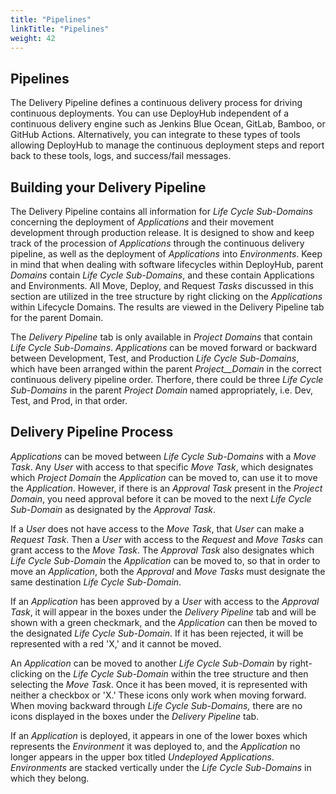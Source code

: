 ```yaml
---
title: "Pipelines"
linkTitle: "Pipelines"
weight: 42
---
```

## Pipelines

The Delivery Pipeline defines a continuous delivery process for driving continuous deployments. You can use DeployHub independent of a continuous delivery engine such as Jenkins Blue Ocean, GitLab, Bamboo, or GitHub Actions. Alternatively, you can integrate to these types of tools allowing DeployHub to manage the continuous deployment steps and report back to these tools, logs, and success/fail messages.

## Building your Delivery Pipeline

The Delivery Pipeline contains all information for _Life Cycle Sub-Domains_ concerning the deployment of _Applications_ and their movement development through production release. It is designed to show and keep track of the procession of _Applications_ through the continuous delivery pipeline, as well as the deployment of _Applications_ into _Environments_. Keep in mind that when dealing with software lifecycles within DeployHub, parent _Domains_ contain _Life Cycle Sub-Domains_, and these contain Applications and Environments. All Move, Deploy, and Request _Tasks_ discussed in this section are utilized in the tree structure by right clicking on the _Applications_ within Lifecycle Domains. The results are viewed in the Delivery Pipeline tab for the parent Domain.

The _Delivery Pipeline_ tab is only available in _Project Domains_ that contain _Life Cycle Sub-Domains_. _Applications_ can be moved forward or backward between Development, Test, and Production _Life Cycle Sub-Domains_, which have been arranged within the parent _Project__Domain_ in the correct continuous delivery pipeline order. Therfore, there could be three _Life Cycle Sub-Domains_ in the parent _Project Domain_ named appropriately, i.e. Dev, Test, and Prod, in that order.

## Delivery Pipeline Process

_Applications_ can be moved between _Life Cycle Sub-Domains_ with a _Move Task_. Any _User_ with access to that specific _Move Task_, which designates which _Project Domain_ the _Application_ can be moved to, can use it to move the _Application_. However, if there is an _Approval Task_ present in the _Project Domain_, you need approval before it can be moved to the next _Life Cycle Sub-Domain_ as designated by the _Approval Task_.

If a _User_ does not have access to the _Move Task_, that _User_ can make a _Request Task_. Then a _User_ with access to the _Request_ and _Move Tasks_ can grant access to the _Move Task_. The _Approval Task_ also designates which _Life Cycle Sub-Domain_ the _Application_ can be moved to, so that in order to move an _Application_, both the _Approval_ and _Move Tasks_ must designate the same destination _Life Cycle Sub-Domain_.

If an _Application_ has been approved by a _User_ with access to the _Approval Task_, it will appear in the boxes under the _Delivery Pipeline_ tab and will be shown with a green checkmark, and the _Application_ can then be moved to the designated _Life Cycle Sub-Domain_. If it has been rejected, it will be represented with a red &#39;X,&#39; and it cannot be moved.

An _Application_ can be moved to another _Life Cycle Sub-Domain_ by right-clicking on the _Life Cycle Sub-Domain_ within the tree structure and then selecting the _Move Task_. Once it has been moved, it is represented with neither a checkbox or &#39;X.&#39; These icons only work when moving forward. When moving backward through _Life Cycle Sub-Domains,_ there are no icons displayed in the boxes under the _Delivery Pipeline_ tab.

If an _Application_ is deployed, it appears in one of the lower boxes which represents the _Environment_ it was deployed to, and the _Application_ no longer appears in the upper box titled _Undeployed Applications_. _Environments_ are stacked vertically under the _Life Cycle Sub-Domains_ in which they belong.
